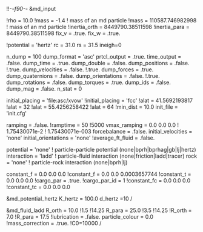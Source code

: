 !!-*-f90-*-
&md_input

!rho = 10.0
!mass = -1.4                     ! mass of an md particle
!mass = 110587.746982998          ! mass of an md particle
!inertia_orth = 8449790.38511598
!inertia_para = 8449790.38511598
fix_v = .true.
fix_w = .true.

!potential = 'hertz'
rc = 31.0 
rs = 31.5
ineigh=0

n_dump = 100 
dump_format = 'asc'
prtcl_output = .true.
time_output = .false.
dump_time = .true.
dump_double = .false.
dump_positions = .false. !.true.
dump_velocities = .false. !.true.
dump_forces = .true.
dump_quaternions = .false.
dump_orientations = .false. !.true.
dump_rotations = .false.
dump_torques = .true.
dump_ids = .false.
dump_mag = .false.
n_stat = 0

initial_placing = 'file:asc/xvow'
!initial_placing = 'fcc'
!alat = 41.5692193817 
!alat = 32 
!alat = 55.4256258422 
!alat = 64 
!min_dist = 10.0
init_file = 'init.cfg'

ramping = .false.
!ramptime = 50 !5000
vmax_ramping = 0.0 0.0 0.0 ! 1.75430071e-2  ! 1.75430071e-003
forcebalance = .false.
initial_velocities = 'none'
initial_orientations = 'none'
!average_ft_fluid = .false.


potential = 'none'   ! particle-particle potential (none|bprh|bprhag|gb|lj|hertz)
interaction = 'ladd' ! particle-fluid interaction (none|friction|ladd|tracer)
rock = 'none'                     ! particle-rock interaction (none|bprh|lj)

constant_f = 0.0 0.0 0.0
!constant_f = 0.0 0.0 0.0003657744
!constant_t = 0.0 0.0 0.0
!cargo_par = .true.
!cargo_par_id = 1
!constant_fc = 0.0 0.0 0.0
!constant_tc = 0.0 0.0 0.0

&md_potential_hertz
K_hertz = 100.0
d_hertz =10
/

&md_fluid_ladd
R_orth = 10.0 !1.5 !14.25
R_para = 25.0 !3.5 !14.25
!R_orth = 7.0
!R_para = 17.5
!lubrication = .false.
particle_colour = 0.0
!mass_correction = .true.
!C0=10000
/

